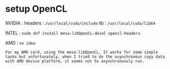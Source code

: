# setup OpenCL

NVIDIA : headers :  `/usr/local/cuda/include` lib : `/usr/local/cuda/lib64`

INTEL : `sudo dnf install mesa-libOpenCL-devel opencl-headers`

AMD : `no idea`

	For my AMD card, using the mesa-libOpenCL. It works for some simple tasks but unfortunately, when I tried to do the asynchronous copy data with AMD device platform, it seems not to asynchronously run.
	
